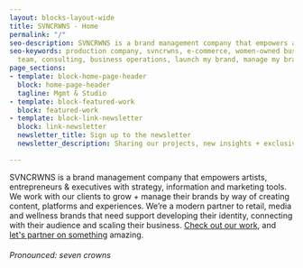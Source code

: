 ```yaml
---
layout: blocks-layout-wide
title: SVNCRWNS - Home
permalink: "/"
seo-description: SVNCRWNS is a brand management company that empowers artists, entrepreneurs & executives with strategy, information and marketing tools. We work with our clients to grow + manage their brands by way of creating content, platforms and experiences. We’re a modern partner to retail, media and wellness brands that need support developing their identity, connecting with their audience and scaling their business.
seo-keywords: production company, svncrwns, e-commerce, women-owned businesses, creative
  team, consulting, business operations, launch my brand, manage my brand
page_sections:
- template: block-home-page-header
  block: home-page-header
  tagline: Mgmt & Studio
- template: block-featured-work
  block: featured-work
- template: block-link-newsletter
  block: link-newsletter
  newsletter_title: Sign up to the newsletter
  newsletter_description: Sharing our projects, new insights + exclusive content

---
```


SVNCRWNS is a brand management company that empowers artists, entrepreneurs & executives with strategy, information and marketing tools. We work with our clients to grow + manage their brands by way of creating content, platforms and experiences. We’re a modern partner to retail, media and wellness brands that need support developing their identity, connecting with their audience and scaling their business.  [Check out our work](/work), and [let's partner on something](/connect) amazing.


###### Pronounced: seven crowns